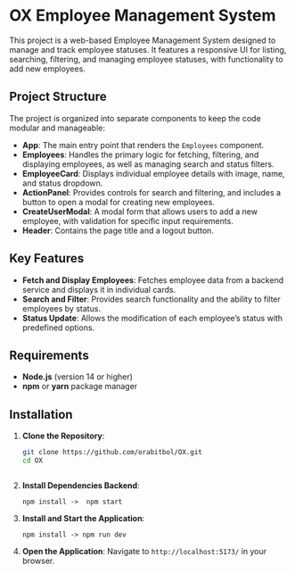 # OX Employee Management System

This project is a web-based Employee Management System designed to manage and track employee statuses. It features a responsive UI for listing, searching, filtering, and managing employee statuses, with functionality to add new employees.

## Project Structure

The project is organized into separate components to keep the code modular and manageable:

- **App**: The main entry point that renders the `Employees` component.
- **Employees**: Handles the primary logic for fetching, filtering, and displaying employees, as well as managing search and status filters.
- **EmployeeCard**: Displays individual employee details with image, name, and status dropdown.
- **ActionPanel**: Provides controls for search and filtering, and includes a button to open a modal for creating new employees.
- **CreateUserModal**: A modal form that allows users to add a new employee, with validation for specific input requirements.
- **Header**: Contains the page title and a logout button.

## Key Features

- **Fetch and Display Employees**: Fetches employee data from a backend service and displays it in individual cards.
- **Search and Filter**: Provides search functionality and the ability to filter employees by status.
- **Status Update**: Allows the modification of each employee’s status with predefined options.

## Requirements

- **Node.js** (version 14 or higher)
- **npm** or **yarn** package manager

## Installation

1. **Clone the Repository**:

   ```bash
   git clone https://github.com/orabitbol/OX.git
   cd OX



2. **Install Dependencies Backend**:

   ```cd server
   npm install ->  npm start
   ```

   
3. **Install and Start the Application**:

   ```cd client
   npm install -> npm run dev
   ```

4. **Open the Application**:
   Navigate to `http://localhost:5173/` in your browser.
